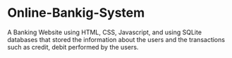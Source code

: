 # Online-Bankig-System
A Banking Website using HTML, CSS, Javascript, and using SQLite databases that stored the information about the users and the transactions such as credit, debit performed by the users.
